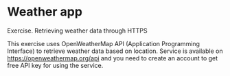 # Weather app

Exercise. Retrieving weather data through HTTPS

This exercise uses OpenWeatherMap API (Application Programming Interface) to retrieve weather data based on location.
Service is available on https://openweathermap.org/api and you need to create an account to get free API key for using the service.

